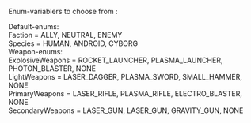 
Enum-variablers to choose from :  

Default-enums:  
      Faction =     ALLY, NEUTRAL, ENEMY  
      Species =     HUMAN, ANDROID, CYBORG  
Weapon-enums:  
      ExplosiveWeapons = ROCKET_LAUNCHER, PLASMA_LAUNCHER, PHOTON_BLASTER, NONE  
      LightWeapons = LASER_DAGGER, PLASMA_SWORD, SMALL_HAMMER, NONE  
      PrimaryWeapons = LASER_RIFLE, PLASMA_RIFLE, ELECTRO_BLASTER, NONE  
      SecondaryWeapons = LASER_GUN, LASER_GUN, GRAVITY_GUN, NONE  
      
